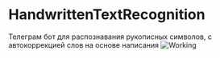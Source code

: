 # HandwrittenTextRecognition
Телеграм бот для распознавания рукописных символов, с автокоррекцией слов на основе написания
![Working](https://user-images.githubusercontent.com/31779213/139561528-923dfc9d-04cd-457b-bf3b-0b9c791dbd9b.png)
